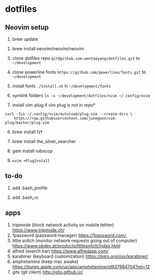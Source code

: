 # dotfiles

## Neovim setup

1. brew update

2. brew install neovim/neovim/neovim

3. clone dotfiles repo `git@github.com:wontaeyang/dotfiles.git` to `~/development`

4. clone powerline fonts `https://github.com/powerline/fonts.git` to `~/development`

5. install fonts `./install.sh` in `~/development/fonts`

4. symlink folders `ln -s ~/development/dotfiles/nvim ~/.config/nvim`

5. install vim-plug if vim plug is not in repo*
```
curl -fLo ~/.config/nvim/autoload/plug.vim --create-dirs \
    https://raw.githubusercontent.com/junegunn/vim-plug/master/plug.vim
```

6. brew install fzf

7. brew install the_silver_searcher

8. gem install rubocop

8. `nvim +PlugInstall`


## to-do

1. add .bash_profile

2. add .bash_rc

## apps

1. tripmode (block network activity on mobile tether) https://www.tripmode.ch/
2. 1password (password manager) https://1password.com/
3. little snitch (monitor network requests going out of computer) https://www.obdev.at/products/littlesnitch/index.html
4. alfred (search bar) https://www.alfredapp.com/
5. karabiner (keyboard customization) https://pqrs.org/osx/karabiner/
6. amphetamine (keep mac awake) https://itunes.apple.com/us/app/amphetamine/id937984704?mt=12
7. gitx (git client) http://gitx.github.io/

